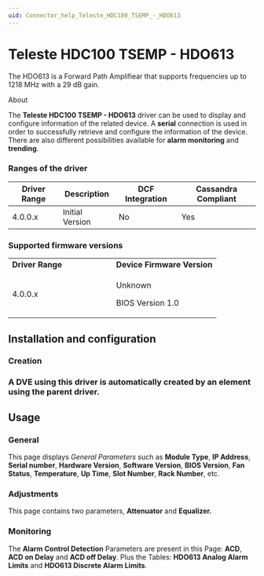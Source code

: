 ```yaml
---
uid: Connector_help_Teleste_HDC100_TSEMP_-_HDO613
---
```


# Teleste HDC100 TSEMP - HDO613

The HDO613 is a Forward Path Amplifiear that supports frequencies up to 1218 MHz with a 29 dB gain.

About

The **Teleste HDC100 TSEMP - HDO613** driver can be used to display and configure information of the related device. A **serial** connection is used in order to successfully retrieve and configure the information of the device. There are also different possibilities available for **alarm monitoring** and **trending**.

### Ranges of the driver

| **Driver Range** | **Description** | **DCF Integration** | **Cassandra Compliant** |
|------------------|-----------------|---------------------|-------------------------|
| 4.0.0.x          | Initial Version | No                  | Yes                     |

### Supported firmware versions

<table>
<colgroup>
<col style="width: 50%" />
<col style="width: 50%" />
</colgroup>
<tbody>
<tr class="odd">
<td><strong>Driver Range</strong></td>
<td><strong>Device Firmware Version</strong></td>
</tr>
<tr class="even">
<td>4.0.0.x</td>
<td><p>Unknown</p>
<p>BIOS Version 1.0</p></td>
</tr>
</tbody>
</table>

## Installation and configuration

### Creation

### A DVE using this driver is automatically created by an element using the parent driver.

## Usage

### General

This page displays *General Parameters* such as **Module Type**, **IP Address**, **Serial number**, **Hardware Version**, **Software Version**, **BIOS Version**, **Fan Status**, **Temperature**, **Up Time**, **Slot Number**, **Rack Number**, etc.

### Adjustments

This page contains two parameters, **Attenuator** and **Equalizer.**

### Monitoring

The **Alarm Control Detection** Parameters are present in this Page: **ACD**, **ACD on Delay** and **ACD off Delay**. Plus the Tables: **HDO613 Analog Alarm Limits** and **HDO613 Discrete Alarm Limits**.
